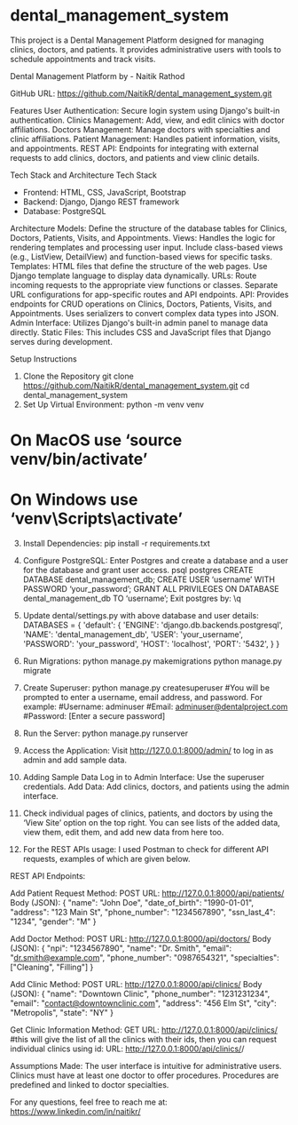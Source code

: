 # dental_management_system
This project is a Dental Management Platform designed for managing clinics, doctors, and patients. It provides administrative users with tools to schedule appointments and track visits.

Dental Management Platform
by - Naitik Rathod

GitHub URL: https://github.com/NaitikR/dental_management_system.git

Features
User Authentication: Secure login system using Django's built-in authentication.
Clinics Management: Add, view, and edit clinics with doctor affiliations.
Doctors Management: Manage doctors with specialties and clinic affiliations.
Patient Management: Handles patient information, visits, and appointments.
REST API: Endpoints for integrating with external requests to add clinics, doctors, and patients and view clinic details.

Tech Stack and Architecture
Tech Stack
- Frontend: HTML, CSS, JavaScript, Bootstrap
- Backend: Django, Django REST framework
- Database: PostgreSQL

Architecture
Models: 
Define the structure of the database tables for Clinics, Doctors, Patients, Visits, and Appointments.
Views:
Handles the logic for rendering templates and processing user input. Include class-based views (e.g., ListView, DetailView) and function-based views for specific tasks.
Templates:
HTML files that define the structure of the web pages. Use Django template language to display data dynamically.
URLs:
Route incoming requests to the appropriate view functions or classes. Separate URL configurations for app-specific routes and API endpoints.
API:
Provides endpoints for CRUD operations on Clinics, Doctors, Patients, Visits, and Appointments. Uses serializers to convert complex data types into JSON.
Admin Interface:
Utilizes Django's built-in admin panel to manage data directly.
Static Files:
This includes CSS and JavaScript files that Django serves during development.






Setup Instructions
1. Clone the Repository
git clone https://github.com/NaitikR/dental_management_system.git
cd dental_management_system
2. Set Up Virtual Environment:
python -m venv venv
# On MacOS use ‘source venv/bin/activate’  
# On Windows use ‘venv\Scripts\activate’
3. Install Dependencies:
pip install -r requirements.txt
4. Configure PostgreSQL:
Enter Postgres and create a database and a user for the database and grant user access.
psql postgres
CREATE DATABASE dental_management_db;
CREATE USER ‘username’ WITH PASSWORD ‘your_password’;
GRANT ALL PRIVILEGES ON DATABASE dental_management_db TO ‘username’;
Exit postgres by:
\q
5. Update dental/settings.py with above database and user details:
DATABASES = {
    'default': {
        'ENGINE': 'django.db.backends.postgresql',
        'NAME': 'dental_management_db',
        'USER': 'your_username',
        'PASSWORD': 'your_password',
        'HOST': 'localhost',
        'PORT': '5432',
    }
}

6. Run Migrations:
python manage.py makemigrations
python manage.py migrate
7. Create Superuser:
python manage.py createsuperuser
#You will be prompted to enter a username, email address, and password. For example:
#Username: adminuser
#Email: adminuser@dentalproject.com
#Password: [Enter a secure password]

8. Run the Server:
python manage.py runserver
9. Access the Application:
Visit http://127.0.0.1:8000/admin/ to log in as admin and add sample data.
10. Adding Sample Data
Log in to Admin Interface: Use the superuser credentials.
Add Data: Add clinics, doctors, and patients using the admin interface.
11. Check individual pages of clinics, patients, and doctors by using the  ‘View Site’ option on the top right.
You can see lists of the added data, view them, edit them, and add new data from here too.
12. For the REST APIs usage:
I used Postman to check for different API requests, examples of which are given below.


REST API Endpoints:

Add Patient
Request Method: POST
URL: http://127.0.0.1:8000/api/patients/
Body (JSON):
{
  "name": "John Doe",
  "date_of_birth": "1990-01-01",
  "address": "123 Main St",
  "phone_number": "1234567890",
  "ssn_last_4": "1234",
  "gender": "M"
}

Add Doctor
Method: POST
URL: http://127.0.0.1:8000/api/doctors/
Body (JSON):
{
  "npi": "1234567890",
  "name": "Dr. Smith",
  "email": "dr.smith@example.com",
  "phone_number": "0987654321",
  "specialties": ["Cleaning", "Filling"]
}

Add Clinic
Method: POST
URL: http://127.0.0.1:8000/api/clinics/
Body (JSON):
{
  "name": "Downtown Clinic",
  "phone_number": "1231231234",
  "email": "contact@downtownclinic.com",
  "address": "456 Elm St",
  "city": "Metropolis",
  "state": "NY"
}

Get Clinic Information
Method: GET
URL: http://127.0.0.1:8000/api/clinics/
#this will give the list of all the clinics with their ids, then you can request individual clinics using id:
URL: http://127.0.0.1:8000/api/clinics/<id>/

Assumptions Made:
The user interface is intuitive for administrative users.
Clinics must have at least one doctor to offer procedures.
Procedures are predefined and linked to doctor specialties.


For any questions, feel free to reach me at:
https://www.linkedin.com/in/naitikr/
